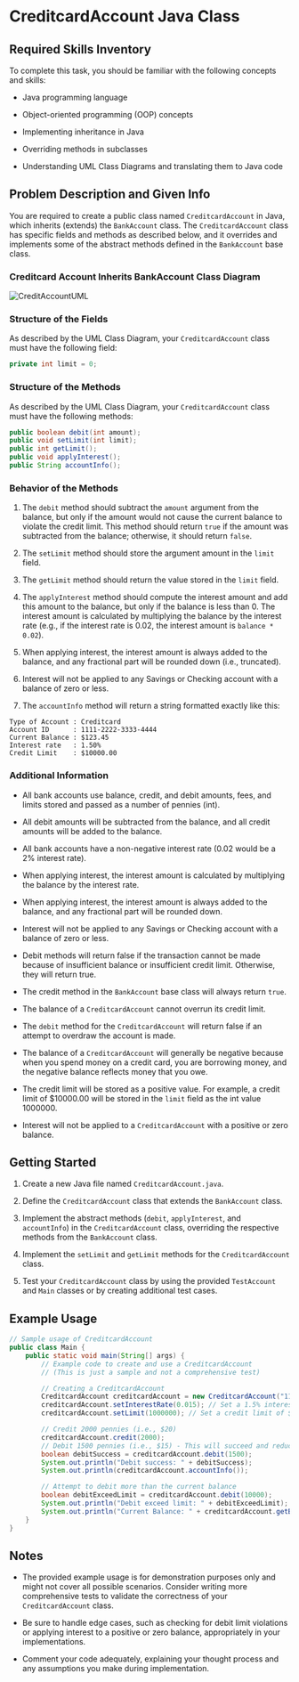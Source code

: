 # CreditcardAccount Java Class     
 
## Required Skills Inventory
To complete this task, you should be familiar with the following concepts and skills:
- Java programming language

- Object-oriented programming (OOP) concepts
- Implementing inheritance in Java
- Overriding methods in subclasses
- Understanding UML Class Diagrams and translating them to Java code

## Problem Description and Given Info
You are required to create a public class named `CreditcardAccount` in Java, which inherits (extends) the `BankAccount` class. The `CreditcardAccount` class has specific fields and methods as described below, and it overrides and implements some of the abstract methods defined in the `BankAccount` base class.

### Creditcard Account Inherits BankAccount Class Diagram

  ![CreditAccountUML](https://github.com/user-attachments/assets/00c59c11-31e1-4d71-beca-12119eeefb9f)


### Structure of the Fields
As described by the UML Class Diagram, your `CreditcardAccount` class must have the following field:
```java
private int limit = 0;
```

### Structure of the Methods
As described by the UML Class Diagram, your `CreditcardAccount` class must have the following methods:
```java
public boolean debit(int amount);
public void setLimit(int limit);
public int getLimit();
public void applyInterest();
public String accountInfo();
```

### Behavior of the Methods
1. The `debit` method should subtract the `amount` argument from the balance, but only if the amount would not cause the current balance to violate the credit limit. This method should return `true` if the amount was subtracted from the balance; otherwise, it should return `false`.

2. The `setLimit` method should store the argument amount in the `limit` field.
3. The `getLimit` method should return the value stored in the `limit` field.
4. The `applyInterest` method should compute the interest amount and add this amount to the balance, but only if the balance is less than 0. The interest amount is calculated by multiplying the balance by the interest rate (e.g., if the interest rate is 0.02, the interest amount is `balance * 0.02`).
5. When applying interest, the interest amount is always added to the balance, and any fractional part will be rounded down (i.e., truncated).
6. Interest will not be applied to any Savings or Checking account with a balance of zero or less.
7. The `accountInfo` method will return a string formatted exactly like this:
```
Type of Account : Creditcard
Account ID      : 1111-2222-3333-4444
Current Balance : $123.45
Interest rate   : 1.50%
Credit Limit    : $10000.00
```

### Additional Information
- All bank accounts use balance, credit, and debit amounts, fees, and limits stored and passed as a number of pennies (int).

- All debit amounts will be subtracted from the balance, and all credit amounts will be added to the balance.
- All bank accounts have a non-negative interest rate (0.02 would be a 2% interest rate).
- When applying interest, the interest amount is calculated by multiplying the balance by the interest rate.
- When applying interest, the interest amount is always added to the balance, and any fractional part will be rounded down.
- Interest will not be applied to any Savings or Checking account with a balance of zero or less.
- Debit methods will return false if the transaction cannot be made because of insufficient balance or insufficient credit limit. Otherwise, they will return true.
- The credit method in the `BankAccount` base class will always return `true`.
- The balance of a `CreditcardAccount` cannot overrun its credit limit.
- The `debit` method for the `CreditcardAccount` will return false if an attempt to overdraw the account is made.
- The balance of a `CreditcardAccount` will generally be negative because when you spend money on a credit card, you are borrowing money, and the negative balance reflects money that you owe.
- The credit limit will be stored as a positive value. For example, a credit limit of $10000.00 will be stored in the `limit` field as the int value 1000000.
- Interest will not be applied to a `CreditcardAccount` with a positive or zero balance.

## Getting Started
1. Create a new Java file named `CreditcardAccount.java`.

2. Define the `CreditcardAccount` class that extends the `BankAccount` class.
3. Implement the abstract methods (`debit`, `applyInterest`, and `accountInfo`) in the `CreditcardAccount` class, overriding the respective methods from the `BankAccount` class.
4. Implement the `setLimit` and `getLimit` methods for the `CreditcardAccount` class.
5. Test your `CreditcardAccount` class by using the provided `TestAccount` and `Main` classes or by creating additional test cases.

## Example Usage
```java
// Sample usage of CreditcardAccount
public class Main {
    public static void main(String[] args) {
        // Example code to create and use a CreditcardAccount
        // (This is just a sample and not a comprehensive test)

        // Creating a CreditcardAccount
        CreditcardAccount creditcardAccount = new CreditcardAccount("1111-2222-3333-4444");
        creditcardAccount.setInterestRate(0.015); // Set a 1.5% interest rate
        creditcardAccount.setLimit(1000000); // Set a credit limit of $10000.00

        // Credit 2000 pennies (i.e., $20)
        creditcardAccount.credit(2000);
        // Debit 1500 pennies (i.e., $15) - This will succeed and reduce the balance to $5
        boolean debitSuccess = creditcardAccount.debit(1500);
        System.out.println("Debit success: " + debitSuccess);
        System.out.println(creditcardAccount.accountInfo());

        // Attempt to debit more than the current balance
        boolean debitExceedLimit = creditcardAccount.debit(10000);
        System.out.println("Debit exceed limit: " + debitExceedLimit);
        System.out.println("Current Balance: " + creditcardAccount.getBalance());
    }
}
```

## Notes
- The provided example usage is for demonstration purposes only and might not cover all possible scenarios. Consider writing more comprehensive tests to validate the correctness of your `CreditcardAccount` class.

- Be sure to handle edge cases, such as checking for debit limit violations or applying interest to a positive or zero balance, appropriately in your implementations.
- Comment your code adequately, explaining your thought process and any assumptions you make during implementation.
